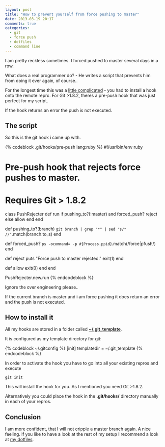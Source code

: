 ```yaml
---
layout: post
title: "How to prevent yourself from force pushing to master"
date: 2013-03-19 20:17
comments: true
categories:
  - git
  - force push
  - dotfiles
  - command line 
---
```


I am pretty reckless sometimes. I forced pushed to master several days in a row.

What does a real programmer do? - He writes a script that prevents him from doing it ever again, of course..

For the longest time this was a [little complicated][3] - you had to
install a hook onto the remote repro. For Git >1.8.2, theres a pre-push hook that was just perfect for my script.

If the hook returns an error the push is not executed.

## The script

So this is the git hook i came up with. 

{% codeblock .git/hooks/pre-push lang:ruby %}
#!/usr/bin/env ruby
# Pre-push hook that rejects force pushes to master. 
# Requires Git > 1.8.2 

class PushRejecter
  def run
    if pushing_to?(:master) and forced_push?
      reject
    else
      allow
    end
  end
  
  def pushing_to?(branch)
    `git branch | grep "*" | sed "s/* //"`.match(branch.to_s)
  end

  def forced_push?
    `ps -ocommand= -p #{Process.ppid}`.match(/force|pfush/)
  end

  def reject
    puts "Force push to master rejected."
    exit(1)
  end

  def allow
    exit(0)
  end
end

PushRejecter.new.run
{% endcodeblock %}

Ignore the over engineering please..

If the current branch is master and i am force pushing it does return an error and the push is not executed.

## How to install it

All my hooks are stored in a folder called **[~/.git_template][1]**.

It is configured as my template directory for git:

{% codeblock ~/.gitconfig %}
[init]
  templatedir = ~/.git_template
{% endcodeblock %}

In order to activate the hook you have to go into all your existing repros and execute

    git init

This will install the hook for you. As I mentioned you need Git >1.8.2.

Alternatively you could place the hook in the **.git/hooks/** directory manually in each of your repros.

## Conclusion

I am more confident, that I will not cripple a master branch again. A nice feeling. If you like to have a look at the rest of my setup I recommend a look at
[my dotfiles][2].

[1]: https://github.com/shostakovich/dotfiles/tree/master/home/.git_template/hooks
[2]: https://github.com/shostakovich/dotfiles
[3]: http://stackoverflow.com/questions/7419244/elegant-solution-to-prevent-force-push-on-master-only
